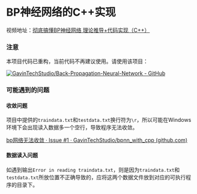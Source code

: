 # BP神经网络的C++实现

视频地址：[彻底搞懂BP神经网络 理论推导+代码实现（C++）](https://www.bilibili.com/video/BV1Y64y1z7jM)

### 注意

本项目代码已重构，当前代码不再建议使用。请使用该项目：

[![GavinTechStudio/Back-Propagation-Neural-Network - GitHub](https://gh-card.dev/repos/GavinTechStudio/Back-Propagation-Neural-Network.svg)](https://github.com/GavinTechStudio/Back-Propagation-Neural-Network)

### 可能遇到的问题

#### 收敛问题

项目中提供的`traindata.txt`和`testdata.txt`换行符为`\r`，所以可能在Windows环境下会出现读入数据多一个空行，导致程序无法收敛。

[bp网络无法收敛 · Issue #1 · GavinTechStudio/bpnn_with_cpp (github.com)](https://github.com/GavinTechStudio/bpnn_with_cpp/issues/1)

#### 数据读入问题

如遇到输出`Error in reading traindata.txt`，则是因为`traindata.txt`和`testdata.txt`所放位置不正确导致的，应将这两个数据文件放到对应的可执行程序的目录下。
